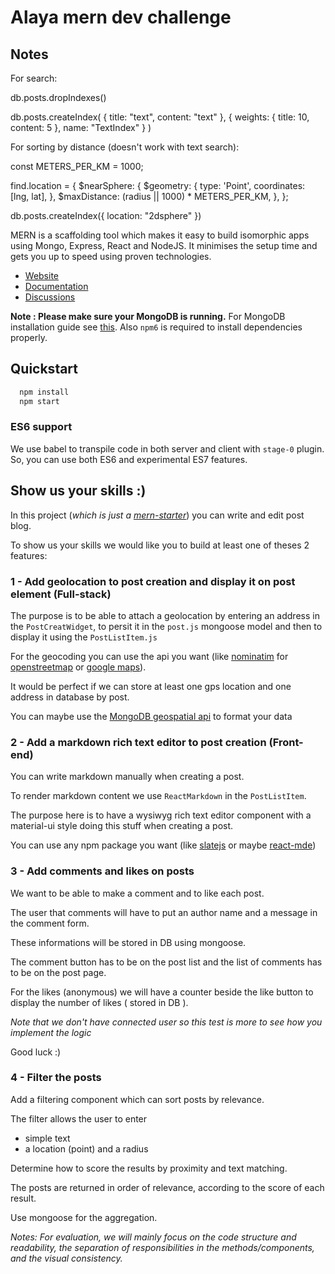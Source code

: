 
# Alaya mern dev challenge

## Notes

For search:

db.posts.dropIndexes()

db.posts.createIndex(
  {
    title: "text",
    content: "text"
  },
  {
    weights: {
      title: 10,
      content: 5
    },
    name: "TextIndex"
  }
)

For sorting by distance (doesn't work with text search):

const METERS_PER_KM = 1000;

find.location = {
  $nearSphere: {
    $geometry: {
      type: 'Point',
      coordinates: [lng, lat],
    },
    $maxDistance: (radius || 1000) * METERS_PER_KM,
  },
};

db.posts.createIndex({ location: "2dsphere" })

MERN is a scaffolding tool which makes it easy to build isomorphic apps using Mongo, Express, React and NodeJS. It minimises the setup time and gets you up to speed using proven technologies.

- [Website](http://mern.io)
- [Documentation](http://mern.io/documentation.html)
- [Discussions](https://hashnode.com/n/mern)

**Note : Please make sure your MongoDB is running.** For MongoDB installation guide see [this](https://docs.mongodb.org/v3.0/installation/). Also `npm6` is required to install dependencies properly.

## Quickstart

```sh
  npm install
  npm start
```

### ES6 support
We use babel to transpile code in both server and client with `stage-0` plugin. So, you can use both ES6 and experimental ES7 features.


## Show us your skills :)

In this project (*which is just a [mern-starter](http://mern.io/documentation.html)*) you can write and edit post blog.

To show us your skills we would like you to build at least one of theses 2 features:

### 1 - Add geolocation to post creation and display it on post element (Full-stack)

The purpose is to be able to attach a geolocation by entering an address in the `PostCreatWidget`,
 to persit it in the `post.js` mongoose model and then to display it using the `PostListItem.js`

For the geocoding you can use the api you want (like [nominatim](https://wiki.openstreetmap.org/wiki/Nominatim) for [openstreetmap](https://www.openstreetmap.org/#map=5/46.449/2.210)
or [google maps](https://developers.google.com/maps/documentation/geocoding/start)).

It would be perfect if we can store at least one gps location and one address in database by post.

You can maybe use the [MongoDB geospatial api](https://docs.mongodb.com/manual/geospatial-queries/) to format your data

### 2 - Add a markdown rich text editor to post creation (Front-end)

You can write markdown manually when creating a post.

To render markdown content we use `ReactMarkdown` in the `PostListItem`.

The purpose here is to have a wysiwyg rich text editor component with a material-ui style doing this stuff when creating a post.

You can use any npm package you want (like [slatejs](https://www.slatejs.org/#/rich-text) or maybe [react-mde](https://github.com/andrerpena/react-mde))

### 3 - Add comments and likes on posts

We want to be able to make a comment and to like each post.

The user that comments will have to put an author name and a message in the comment form.

These informations will be stored in DB using mongoose.

The comment button has to be on the post list and the list of comments has to be on the post page.

For the likes (anonymous) we will have a counter beside the like button to display the number of likes ( stored in DB ).

*Note that we don't have connected user so this test is more to see how you implement the logic*

Good luck :)

### 4 - Filter the posts

Add a filtering component which can sort posts by relevance.

The filter allows the user to enter
 - simple text
 - a location (point) and a radius

Determine how to score the results by proximity and text matching.

The posts are returned in order of relevance, according to the score of each result.

Use mongoose for the aggregation.


_Notes: For evaluation, we will mainly focus on the code structure and readability, the separation of responsibilities in the methods/components, and the visual consistency._
